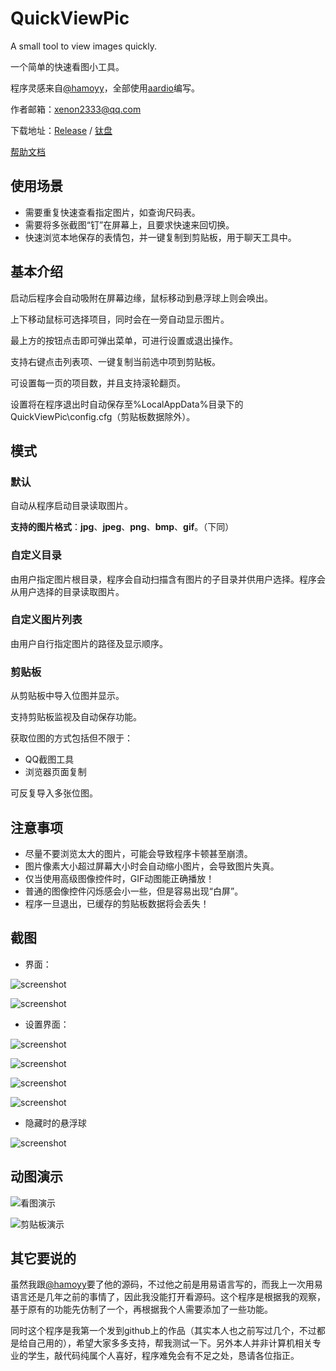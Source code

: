 # QuickViewPic
A small tool to view images quickly.

一个简单的快速看图小工具。

程序灵感来自[@hamoyy](https://meta.appinn.net/t/topic/38641)，全部使用[aardio](https://www.aardio.com)编写。

作者邮箱：xenon2333@qq.com

下载地址：[Release](https://github.com/xenon2333/QuickViewPic/releases) / [钛盘](https://tmp.link/room/646f1729d9aa7)

[帮助文档](https://blog.xenon2333.online/posts/2023/5.html)

## 使用场景
- 需要重复快速查看指定图片，如查询尺码表。
- 需要将多张截图“钉”在屏幕上，且要求快速来回切换。
- 快速浏览本地保存的表情包，并一键复制到剪贴板，用于聊天工具中。
## 基本介绍
启动后程序会自动吸附在屏幕边缘，鼠标移动到悬浮球上则会唤出。

上下移动鼠标可选择项目，同时会在一旁自动显示图片。

最上方的按钮点击即可弹出菜单，可进行设置或退出操作。

支持右键点击列表项、一键复制当前选中项到剪贴板。

可设置每一页的项目数，并且支持滚轮翻页。

设置将在程序退出时自动保存至%LocalAppData%目录下的QuickViewPic\config.cfg（剪贴板数据除外）。

## 模式
### 默认
自动从程序启动目录读取图片。

**支持的图片格式**：**jpg**、**jpeg**、**png**、**bmp**、**gif**。（下同）

### 自定义目录
由用户指定图片根目录，程序会自动扫描含有图片的子目录并供用户选择。程序会从用户选择的目录读取图片。
### 自定义图片列表
由用户自行指定图片的路径及显示顺序。
### 剪贴板
从剪贴板中导入位图并显示。

支持剪贴板监视及自动保存功能。

获取位图的方式包括但不限于：
- QQ截图工具
- 浏览器页面复制

可反复导入多张位图。

## 注意事项
- 尽量不要浏览太大的图片，可能会导致程序卡顿甚至崩溃。
- 图片像素大小超过屏幕大小时会自动缩小图片，会导致图片失真。
- 仅当使用高级图像控件时，GIF动图能正确播放！
- 普通的图像控件闪烁感会小一些，但是容易出现“白屏”。
- 程序一旦退出，已缓存的剪贴板数据将会丢失！
## 截图
- 界面：

![screenshot](./Screenshots/screenshot_1.png)

![screenshot](./Screenshots/screenshot_2.png)

- 设置界面：

![screenshot](./Screenshots/screenshot_3.png)

![screenshot](./Screenshots/screenshot_4.png)

![screenshot](./Screenshots/screenshot_5.png)

![screenshot](./Screenshots/screenshot_6.png)

- 隐藏时的悬浮球

![screenshot](./Screenshots/screenshot_7.png)

## 动图演示
![看图演示](./Screenshots/screenshots_1.gif)

![剪贴板演示](./Screenshots/screenshots_2.gif)

## 其它要说的
虽然我跟[@hamoyy](https://meta.appinn.net/t/topic/38641)要了他的源码，不过他之前是用易语言写的，而我上一次用易语言还是几年之前的事情了，因此我没能打开看源码。这个程序是根据我的观察，基于原有的功能先仿制了一个，再根据我个人需要添加了一些功能。

同时这个程序是我第一个发到github上的作品（其实本人也之前写过几个，不过都是给自己用的），希望大家多多支持，帮我测试一下。另外本人并非计算机相关专业的学生，敲代码纯属个人喜好，程序难免会有不足之处，恳请各位指正。
